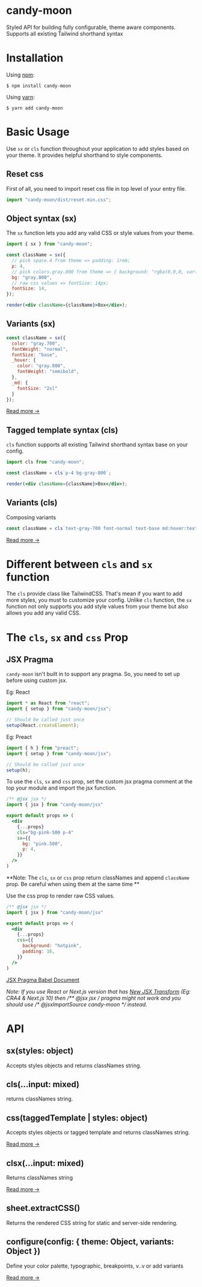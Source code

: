 # candy-moon

Styled API for building fully configurable, theme aware components. Supports all existing Tailwind shorthand syntax

# Installation

Using [npm](https://www.npmjs.com/):

    $ npm install candy-moon

Using [yarn]():

    $ yarn add candy-moon

# Basic Usage

Use `sx` or `cls` function throughout your application to add styles based on your theme. It provides helpful shorthand to style components.

## Reset css

First of all, you need to import reset css file in top level of your entry file.

```js
import "candy-moon/dist/reset.min.css";
```

## Object syntax (sx)

The `sx` function lets you add any valid CSS or style values from your theme.

```jsx
import { sx } from "candy-moon";

const className = sx({
  // pick space.4 from theme => padding: 1rem;
  p: 4,
  // pick colors.gray.800 from theme => { background: "rgba(0,0,0, var(--bg-opacity))", "--bg-opacity": 1 }
  bg: "gray.800",
  // raw css values => fontSize: 14px;
  fontSize: 14,
});

render(<div className={className}>Box</div>);
```

## Variants (sx)

```js
const className = sx({
  color: "gray.700",
  fontWeight: "normal",
  fontSize: "base",
  _hover: {
    color: "gray.800",
    fontWeight: "semibold",
  },
  _md: {
    fontSize: "2xl"
  }
});
```

[Read more →](/docs/moon/sx.md)

## Tagged template syntax (cls)

`cls` function supports all existing Tailwind shorthand syntax base on your config.

```jsx
import cls from "candy-moon";

const className = cls`p-4 bg-gray-800`;

render(<div className={className}>Box</div>);
```

## Variants (cls)

Composing variants

```js
const className = cls`text-gray-700 font-normal text-base md:hover:text-gray-800 md:hover:font-semibold md:text-2xl`;
```

[Read more →](/docs/moon/cls.md)

# Different between `cls` and `sx` function

The `cls` provide class like TailwindCSS. That's mean if you want to add more styles, you must to customize your config. Unlike `cls` function, the `sx` function not only supports you add style values from your theme but also allows you add any valid CSS.

# The `cls`, `sx` and `css` Prop

## JSX Pragma

`candy-moon` isn't built in to support any pragma. So, you need to set up before using custom jsx.

Eg: React

```js
import * as React from "react";
import { setup } from "candy-moon/jsx";

// Should be called just once
setup(React.createElement);
```

Eg: Preact

```js
import { h } from "preact";
import { setup } from "candy-moon/jsx";

// Should be called just once
setup(h);
```

To use the `cls`, `sx` and `css` prop, set the custom jsx pragma comment at the top your module and import the jsx function.

```jsx
/** @jsx jsx */
import { jsx } from "candy-moon/jsx"

export default props => (
  <div 
    {...props}
    cls="bg-pink-500 p-4"
    sx={{
      bg: "pink.500",
      p: 4,
    }}
  />
)
```

**Note: The `cls`, `sx` or `css` prop return classNames and append `className` prop. Be careful when using them at the same time **

Use the css prop to render raw CSS values.

```jsx
/** @jsx jsx */
import { jsx } from "candy-moon/jsx"

export default props => (
  <div 
    {...props}
    css={{
      background: "hotpink",
      padding: 16,
    }}
  />
)
```

[JSX Pragma Babel Document](https://babeljs.io/docs/en/babel-plugin-transform-react-jsx)


_Note: If you use React or Next.js version that has [New JSX Transform](https://reactjs.org/blog/2020/09/22/introducing-the-new-jsx-transform.html) (Eg: CRA4 & Next.js 10) then /** @jsx jsx */ pragma might not work and you should use /** @jsxImportSource candy-moon */ instead._

# API

## sx(styles: object)

Accepts styles objects and returns classNames string.

## cls(...input: mixed)

returns classNames string.

## css(taggedTemplate | styles: object)

Accepts styles objects or tagged template and returns classNames string.

[Read more →](/packages/atomic/README.md)

## clsx(...input: mixed)

Returns classNames string

[Read more →](https://github.com/lukeed/clsx)

## sheet.extractCSS()

Returns the rendered CSS string for static and server-side rendering.

## configure(config: { theme: Object, variants: Object })

Define your color palette, typographic, breakpoints, v..v or add variants

[Read more →](/docs/moon/theme.md)

